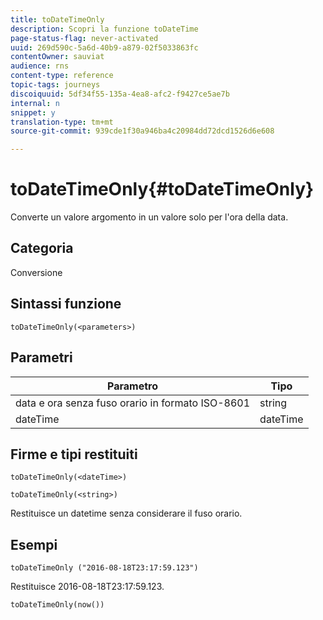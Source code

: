 ```yaml
---
title: toDateTimeOnly
description: Scopri la funzione toDateTime
page-status-flag: never-activated
uuid: 269d590c-5a6d-40b9-a879-02f5033863fc
contentOwner: sauviat
audience: rns
content-type: reference
topic-tags: journeys
discoiquuid: 5df34f55-135a-4ea8-afc2-f9427ce5ae7b
internal: n
snippet: y
translation-type: tm+mt
source-git-commit: 939cde1f30a946ba4c20984dd72dcd1526d6e608

---
```



# toDateTimeOnly{#toDateTimeOnly}

Converte un valore argomento in un valore solo per l&#39;ora della data.

## Categoria

Conversione

## Sintassi funzione

`toDateTimeOnly(<parameters>)`

## Parametri

| Parametro | Tipo |
|-----------|------------------|
| data e ora senza fuso orario in formato ISO-8601 | string |
| dateTime | dateTime |

## Firme e tipi restituiti

`toDateTimeOnly(<dateTime>)`

`toDateTimeOnly(<string>)`
<!--`toDateTimeOnly(<integer>,<integer>,<integer>)`
`toDateTimeOnly(<integer>,<integer>,<integer>,<integer>,<integer>,<integer>)`-->

Restituisce un datetime senza considerare il fuso orario.

## Esempi

`toDateTimeOnly ("2016-08-18T23:17:59.123")`

Restituisce 2016-08-18T23:17:59.123.

`toDateTimeOnly(now())`

<!--`toDateTimeOnly(2016,8,18,23,17,59)`

Returns 2016-08-18T23:17:59.000.

`toDateTimeOnly(2016,8,18)`

Returns 2016-08-18T00:00:00.000.-->
